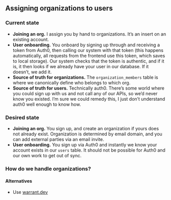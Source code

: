 Assigning organizations to users
--------------------------------

### Current state

- **Joining an org.** I assign you by hand to organizations. It’s an insert on an existing account.
- **User onboarding.** You onboard by signing up through and receiving a token from Auth0,
  then calling our system with that token (this happens automatically, all requests from the frontend use this token, which saves to local storage).
  Our system checks that the token is authentic, and if it is, it then looks if we already have your user in our database. If it doesn’t, we add it.
- **Source of truth for organizations.** The ``organization_members`` table is where we canonically define who belongs to which org.
- **Source of truth for users.** Technically auth0. There’s some world where you could sign up with us and not call any of our APIs, so we’d never know you existed. I’m sure we could remedy this, I just don’t understand auth0 well enough to know how.

### Desired state

- **Joining an org.** You sign up, and create an organization if yours does not already exist. Organization is determined by email domain, and you can add external parties via an email invite.
- **User onboarding.** You sign up via Auth0 and instantly we know your account exists in our ``users`` table. It should not be possible for Auth0 and our own work to get out of sync.


### How do we handle organizations?

#### Alternatives

- Use [warrant.dev](https://warrant.dev/)
